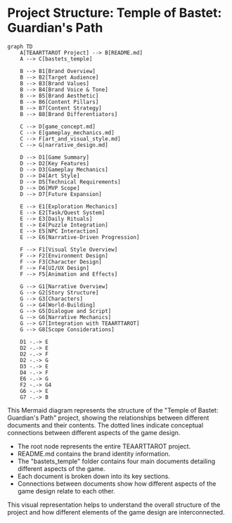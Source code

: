# Project Structure: Temple of Bastet: Guardian's Path

```mermaid
graph TD
    A[TEAARTTAROT Project] --> B[README.md]
    A --> C[bastets_temple]
    
    B --> B1[Brand Overview]
    B --> B2[Target Audience]
    B --> B3[Brand Values]
    B --> B4[Brand Voice & Tone]
    B --> B5[Brand Aesthetic]
    B --> B6[Content Pillars]
    B --> B7[Content Strategy]
    B --> B8[Brand Differentiators]

    C --> D[game_concept.md]
    C --> E[gameplay_mechanics.md]
    C --> F[art_and_visual_style.md]
    C --> G[narrative_design.md]

    D --> D1[Game Summary]
    D --> D2[Key Features]
    D --> D3[Gameplay Mechanics]
    D --> D4[Art Style]
    D --> D5[Technical Requirements]
    D --> D6[MVP Scope]
    D --> D7[Future Expansion]

    E --> E1[Exploration Mechanics]
    E --> E2[Task/Quest System]
    E --> E3[Daily Rituals]
    E --> E4[Puzzle Integration]
    E --> E5[NPC Interaction]
    E --> E6[Narrative-Driven Progression]

    F --> F1[Visual Style Overview]
    F --> F2[Environment Design]
    F --> F3[Character Design]
    F --> F4[UI/UX Design]
    F --> F5[Animation and Effects]

    G --> G1[Narrative Overview]
    G --> G2[Story Structure]
    G --> G3[Characters]
    G --> G4[World-Building]
    G --> G5[Dialogue and Script]
    G --> G6[Narrative Mechanics]
    G --> G7[Integration with TEAARTTAROT]
    G --> G8[Scope Considerations]

    D1 -.-> E
    D2 -.-> E
    D2 -.-> F
    D2 -.-> G
    D3 -.-> E
    D4 -.-> F
    E6 -.-> G
    F2 -.-> G4
    G6 -.-> E
    G7 -.-> B
```

This Mermaid diagram represents the structure of the "Temple of Bastet: Guardian's Path" project, showing the relationships between different documents and their contents. The dotted lines indicate conceptual connections between different aspects of the game design.

- The root node represents the entire TEAARTTAROT project.
- README.md contains the brand identity information.
- The "bastets_temple" folder contains four main documents detailing different aspects of the game.
- Each document is broken down into its key sections.
- Connections between documents show how different aspects of the game design relate to each other.

This visual representation helps to understand the overall structure of the project and how different elements of the game design are interconnected.